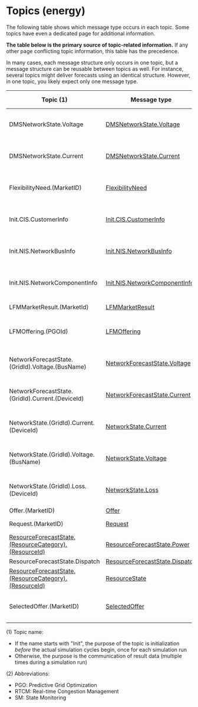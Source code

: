 # Topics (energy)

The following table shows which message type occurs in each topic. Some topics have even a dedicated page for additional information.

**The table below is the primary source of topic-related information.** If any other page conflicting topic information, this table has the precedence.

In many cases, each message structure only occurs in one topic, but a message structure can be reusable between topics as well. For instance, several topics might deliver forecasts using an identical structure. However, in one topic, you likely expect only one message type.

| Topic (1) | Message type | Publisher(s); see (2) | Subscriber(s); see (2) |
|-|-|-|-|
| DMSNetworkState.Voltage | [DMSNetworkState.Voltage](energy_msg-dmsnetworkstatus-voltage.md) | [Distribution management system (DMS)](energy_distribution-management-system-dms.md) - SM | [Distribution management system (DMS)](energy_distribution-management-system-dms.md) - RTCM |
| DMSNetworkState.Current | [DMSNetworkState.Current](energy_msg-dmsnetworkstatus-current.md) | [Distribution management system (DMS)](energy_distribution-management-system-dms.md) - SM | [Distribution management system (DMS)](energy_distribution-management-system-dms.md) - RTCM |
| FlexibilityNeed.(MarketID) | [FlexibilityNeed](energy_msg-flexibilityneed.md) | [Distribution management system (DMS)](energy_distribution-management-system-dms.md) - PGO | [Procem-LFM](energy_procem-lfm.md) |
| Init.CIS.CustomerInfo | [Init.CIS.CustomerInfo](energy_msg-init-cis-customerinfo.md) | [Grid (DSS)](energy_grid-dss.md) | [Distribution management system (DMS)](energy_distribution-management-system-dms.md) - PGO, SM |
| Init.NIS.NetworkBusInfo | [Init.NIS.NetworkBusInfo](energy_msg-init-nis-networkbusinfo.md) | [Grid (DSS)](energy_grid-dss.md) | [Distribution management system (DMS)](energy_distribution-management-system-dms.md) - PGO, SM |
| Init.NIS.NetworkComponentInfo | [Init.NIS.NetworkComponentInfo](energy_msg-init-nis-networkcomponentinfo.md) | [Grid (DSS)](energy_grid-dss.md) | [Distribution management system (DMS)](energy_distribution-management-system-dms.md) - PGO, SM |
| LFMMarketResult.(MarketId) | [LFMMarketResult](energy_msg-lfmmarketresult.md) | [Procem-LFM](energy_procem-lfm.md) | [Economic Dispatch](energy_economicdispatch.md) |
| LFMOffering.(PGOId) | [LFMOffering](energy_msg-lfmoffering.md) | [Procem-LFM](energy_procem-lfm.md) | [Distribution management system (DMS)](energy_distribution-management-system-dms.md) - PGO |
| NetworkForecastState.(GridId).Voltage.(BusName) | [NetworkForecastState.Voltage](energy_msg-networkforecaststate-voltage.md) | [Grid (DSS)](energy_grid-dss.md) | [Distribution management system (DMS)](energy_distribution-management-system-dms.md) - PGO |
| NetworkForecastState.(GridId).Current.(DeviceId) | [NetworkForecastState.Current](energy_msg-networkforecaststate-current.md) | [Grid (DSS)](energy_grid-dss.md) | [Distribution management system (DMS)](energy_distribution-management-system-dms.md) - PGO |
| NetworkState.(GridId).Current.(DeviceId) | [NetworkState.Current](energy_msg-networkstate-current.md) | [Grid (DSS)](energy_grid-dss.md) | [Distribution management system (DMS)](energy_distribution-management-system-dms.md) - SM |
| NetworkState.(GridId).Voltage.(BusName) | [NetworkState.Voltage](energy_msg-networkstate-voltage.md) | [Grid (DSS)](energy_grid-dss.md) | [Distribution management system (DMS)](energy_distribution-management-system-dms.md) - SM |
| NetworkState.(GridId).Loss.(DeviceId) | [NetworkState.Loss](energy_msg-networkstate-loss.md) | [Grid (DSS)](energy_grid-dss.md) | [Distribution management system (DMS)](energy_distribution-management-system-dms.md) - SM |
| Offer.(MarketID) | [Offer](energy_msg-offer.md) | [Economic Dispatch](energy_economicdispatch.md) | [Procem-LFM](energy_procem-lfm.md) |
| Request.(MarketID) | [Request](energy_msg-request.md) | [Procem-LFM](energy_procem-lfm.md) | [Economic Dispatch](energy_economicdispatch.md) |
| [ResourceForecastState.(ResourceCategory).(ResourceId)](energy_topic-resourceforecaststate.md) | [ResourceForecastState.Power](energy_msg-resourceforecaststate-power.md) | [ResourceForecaster](energy_resourceforecaster.md) | [Economic Dispatch](energy_economicdispatch.md) |
| ResourceForecastState.Dispatch | [ResourceForecastState.Dispatch	](energy_msg-resourceforecaststate-dispatch.md) |  |  |
| [ResourceForecastState.(ResourceCategory).(ResourceId)](energy_topic-resourceforecaststate.md) | [ResourceState](energy_msg-resourcestate.md) | (Resources) | [Grid (DSS)](energy_grid-dss.md) |
| SelectedOffer.(MarketID) | [SelectedOffer](energy_msg-selectedoffer.md) | [Distribution management system (DMS)](energy_distribution-management-system-dms.md) - PGO | [Procem-LFM](energy_procem-lfm.md) |

(1) Topic name:

- If the name starts with "Init", the purpose of the topic is initialization _before_ the actual simulation cycles begin, once for each simulation run
- Otherwise, the purpose is the communication of result data (multiple times during a simulation run)

(2) Abbreviations:

- PGO: Predictive Grid Optimization
- RTCM: Real-time Congestion Management
- SM: State Monitoring
